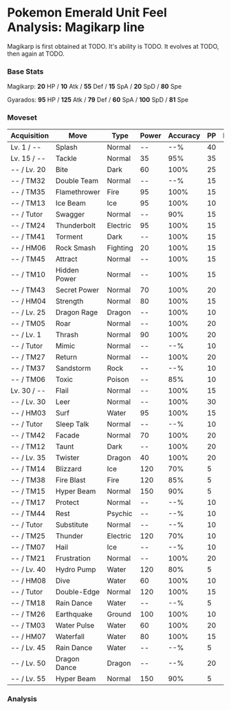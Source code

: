 # Pokemon Emerald Unit Feel Analysis: Magikarp line

Magikarp is first obtained at TODO. It's ability is TODO. It evolves at TODO, then again at TODO.

### Base Stats

Magikarp: **20** HP / **10** Atk / **55** Def / **15** SpA / **20** SpD / **80** Spe

Gyarados: **95** HP / **125** Atk / **79** Def / **60** SpA / **100** SpD / **81** Spe

### Moveset

|Acquisition|Move        |Type    |Power|Accuracy|PP |Notes                    |
|---        |---         |---     |---  |---     |---|---                      |
|Lv. 1 / -- |Splash      |Normal  |--   |--%     |40 |                         |
|Lv. 15 / --|Tackle      |Normal  |35   |95%     |35 |                         |
|-- / Lv. 20|Bite        |Dark    |60   |100%    |25 |                         |
|-- / TM32  |Double Team |Normal  |--   |--%     |15 |                         |
|-- / TM35  |Flamethrower|Fire    |95   |100%    |15 |                         |
|-- / TM13  |Ice Beam    |Ice     |95   |100%    |10 |                         |
|-- / Tutor |Swagger     |Normal  |--   |90%     |15 |                         |
|-- / TM24  |Thunderbolt |Electric|95   |100%    |15 |                         |
|-- / TM41  |Torment     |Dark    |--   |100%    |15 |                         |
|-- / HM06  |Rock Smash  |Fighting|20   |100%    |15 |                         |
|-- / TM45  |Attract     |Normal  |--   |100%    |15 |                         |
|-- / TM10  |Hidden Power|Normal  |--   |100%    |15 |                         |
|-- / TM43  |Secret Power|Normal  |70   |100%    |20 |                         |
|-- / HM04  |Strength    |Normal  |80   |100%    |15 |                         |
|-- / Lv. 25|Dragon Rage |Dragon  |--   |100%    |10 |                         |
|-- / TM05  |Roar        |Normal  |--   |100%    |20 |                         |
|-- / Lv. 1 |Thrash      |Normal  |90   |100%    |20 |                         |
|-- / Tutor |Mimic       |Normal  |--   |--%     |10 |                         |
|-- / TM27  |Return      |Normal  |--   |100%    |20 |                         |
|-- / TM37  |Sandstorm   |Rock    |--   |--%     |10 |                         |
|-- / TM06  |Toxic       |Poison  |--   |85%     |10 |                         |
|Lv. 30 / --|Flail       |Normal  |--   |100%    |15 |                         |
|-- / Lv. 30|Leer        |Normal  |--   |100%    |30 |                         |
|-- / HM03  |Surf        |Water   |95   |100%    |15 |                         |
|-- / Tutor |Sleep Talk  |Normal  |--   |--%     |10 |                         |
|-- / TM42  |Facade      |Normal  |70   |100%    |20 |                         |
|-- / TM12  |Taunt       |Dark    |--   |100%    |20 |                         |
|-- / Lv. 35|Twister     |Dragon  |40   |100%    |20 |                         |
|-- / TM14  |Blizzard    |Ice     |120  |70%     |5  |                         |
|-- / TM38  |Fire Blast  |Fire    |120  |85%     |5  |                         |
|-- / TM15  |Hyper Beam  |Normal  |150  |90%     |5  |                         |
|-- / TM17  |Protect     |Normal  |--   |--%     |10 |                         |
|-- / TM44  |Rest        |Psychic |--   |--%     |10 |                         |
|-- / Tutor |Substitute  |Normal  |--   |--%     |10 |                         |
|-- / TM25  |Thunder     |Electric|120  |70%     |10 |                         |
|-- / TM07  |Hail        |Ice     |--   |--%     |10 |                         |
|-- / TM21  |Frustration |Normal  |--   |100%    |20 |                         |
|-- / Lv. 40|Hydro Pump  |Water   |120  |80%     |5  |                         |
|-- / HM08  |Dive        |Water   |60   |100%    |10 |                         |
|-- / Tutor |Double-Edge |Normal  |120  |100%    |15 |                         |
|-- / TM18  |Rain Dance  |Water   |--   |--%     |5  |                         |
|-- / TM26  |Earthquake  |Ground  |100  |100%    |10 |                         |
|-- / TM03  |Water Pulse |Water   |60   |100%    |20 |                         |
|-- / HM07  |Waterfall   |Water   |80   |100%    |15 |                         |
|-- / Lv. 45|Rain Dance  |Water   |--   |--%     |5  |                         |
|-- / Lv. 50|Dragon Dance|Dragon  |--   |--%     |20 |                         |
|-- / Lv. 55|Hyper Beam  |Normal  |150  |90%     |5  |                         |

### Analysis